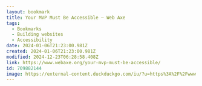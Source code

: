 ```yaml
---
layout: bookmark
title: Your MVP Must Be Accessible – Web Axe
tags:
  - Bookmarks
  - Building websites
  - Accessibility
date: 2024-01-06T21:23:00.981Z
created: 2024-01-06T21:23:00.981Z
modified: 2024-12-23T06:28:58.408Z
link: https://www.webaxe.org/your-mvp-must-be-accessible/
id: 709882144
image: https://external-content.duckduckgo.com/iu/?u=https%3A%2F%2Fwww.troyhunt.com%2Fcontent%2Fimages%2F2019%2F07%2FMVP-Logo.png&f=1&nofb=1&ipt=81183ec9cb84024e6381a027933714a0be919e49c3aa46c58f7448e2293d72bd&ipo=images
---
```

